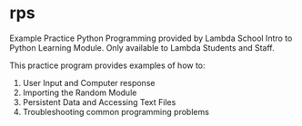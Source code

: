 # rps
Example Practice Python Programming provided by Lambda School Intro to Python Learning Module.
Only available to Lambda Students and Staff.

This practice program provides examples of how to:
1. User Input and Computer response
2. Importing the Random Module
3. Persistent Data and Accessing Text Files
4. Troubleshooting common programming problems
